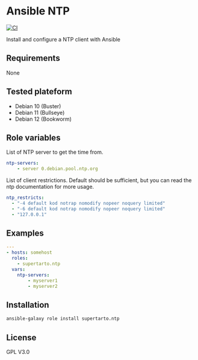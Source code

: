# Ansible NTP
[![CI](https://github.com/supertarto/ansible-ntp/workflows/CI/badge.svg?event=push)](https://github.com/supertarto/ansible-ntp/actions?query=workflow%3ACI)

Install and configure a NTP client with Ansible

## Requirements
None

## Tested plateform
* Debian 10 (Buster)
* Debian 11 (Bullseye)
* Debian 12 (Bookworm)

## Role variables
List of NTP server to get the time from.

```yml
ntp-servers:
    - server 0.debian.pool.ntp.org
```

List of client restrictions. Default should be sufficient, but you can read the ntp documentation for more usage.

```yml
ntp_restricts:
  - "-4 default kod notrap nomodify nopeer noquery limited"
  - "-6 default kod notrap nomodify nopeer noquery limited"
  - "127.0.0.1"
```

## Examples

```yml
---
- hosts: somehost
  roles:
    - supertarto.ntp
  vars:
    ntp-servers:
        - myserver1
        - myserver2  
```

## Installation

```bash
ansible-galaxy role install supertarto.ntp
```

## License
GPL V3.0

